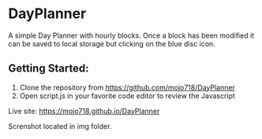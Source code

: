 # DayPlanner

A simple Day Planner with hourly blocks.  Once a block has been modified it can be saved to local storage but clicking on the blue disc icon.

## Getting Started:
1. Clone the repository from https://github.com/mojo718/DayPlanner
2. Open script.js in your favorite code editor to review the Javascript

Live site:
https://mojo718.github.io/DayPlanner

Screnshot located in img folder.


